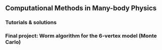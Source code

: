 ## Computational Methods in Many-body Physics
### Tutorials & solutions
### Final project: Worm algorithm for the 6-vertex model (Monte Carlo)
